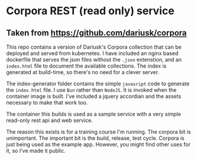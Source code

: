 # Corpora REST (read only) service
## Taken from https://github.com/dariusk/corpora

This repo contains a version of Dariusk's Corpora collection that can be deployed and served from kubernetes. I have included an nginx based dockerfile that serves the json files without the `.json` extenstion, and an `index.html` file to document the available collections. The index is generated at build-time, so there's no need for a clever server.

The index-generator folder contains the simple `javasript` code to generate the `index.html` file. I use `Bun` rather than `NodeJS`. It is invoked when the container image is built. I've included a jquery accordian and the assets necessary to make that work too.

The container this builds is used as a sample service with a very simple read-only rest api and web service.

The reason this exists is for a training course I'm running. The corpora bit is unimportant. The important bit is the build, release, test cycle. Corpora is just being used as the example app. However, you might find other uses for it, so I've made it public.
